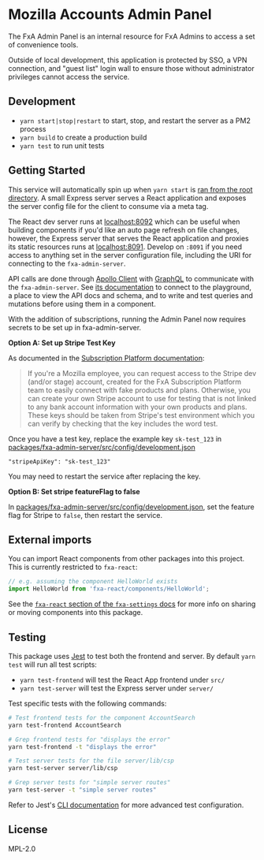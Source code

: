# Mozilla Accounts Admin Panel

The FxA Admin Panel is an internal resource for FxA Admins to access a set of convenience tools.

Outside of local development, this application is protected by SSO, a VPN connection, and "guest list" login wall to ensure those without administrator privileges cannot access the service.

## Development

- `yarn start|stop|restart` to start, stop, and restart the server as a PM2 process
- `yarn build` to create a production build
- `yarn test` to run unit tests

## Getting Started

This service will automatically spin up when `yarn start` is [ran from the root directory](https://github.com/mozilla/fxa#getting-started). A small Express server serves a React application and exposes the server config file for the client to consume via a meta tag.

The React dev server runs at [localhost:8092](http://localhost:8092/) which can be useful when building components if you'd like an auto page refresh on file changes, however, the Express server that serves the React application and proxies its static resources runs at [localhost:8091](http://localhost:8091/). Develop on `:8091` if you need access to anything set in the server configuration file, including the URI for connecting to the `fxa-admin-server`.

API calls are done through [Apollo Client](https://www.apollographql.com/docs/react/) with [GraphQL](https://graphql.org/learn/) to communicate with the `fxa-admin-server`. See [its documentation](https://github.com/mozilla/fxa/tree/main/packages/fxa-admin-server) to connect to the playground, a place to view the API docs and schema, and to write and test queries and mutations before using them in a component.

With the addition of subscriptions, running the Admin Panel now requires secrets to be set up in fxa-admin-server.

**Option A: Set up Stripe Test Key**

As documented in the [Subscription Platform documentation](https://mozilla.github.io/ecosystem-platform/tutorials/subscription-platform#pre-development):

> If you're a Mozilla employee, you can request access to the Stripe dev (and/or stage) account, created for the FxA Subscription Platform team to easily connect with fake products and plans. Otherwise, you can create your own Stripe account to use for testing that is not linked to any bank account information with your own products and plans. These keys should be taken from Stripe's test environment which you can verify by checking that the key includes the word test.

Once you have a test key, replace the example key `sk-test_123` in [packages/fxa-admin-server/src/config/development.json](https://github.com/mozilla/fxa/blob/main/packages/fxa-admin-server/src/config/development.json)

```
"stripeApiKey": "sk-test_123"
```

You may need to restart the service after replacing the key.

**Option B: Set stripe featureFlag to false**

In [packages/fxa-admin-server/src/config/development.json](https://github.com/mozilla/fxa/blob/main/packages/fxa-admin-server/src/config/development.json), set the feature flag for Stripe to `false`, then restart the service.

## External imports

You can import React components from other packages into this project. This is currently restricted to `fxa-react`:

```javascript
// e.g. assuming the component HelloWorld exists
import HelloWorld from 'fxa-react/components/HelloWorld';
```

See the [`fxa-react` section of the `fxa-settings` docs](https://github.com/mozilla/fxa/tree/main/packages/fxa-settings#fxa-react) for more info on sharing or moving components into this package.

## Testing

This package uses [Jest](https://jestjs.io/) to test both the frontend and server. By default `yarn test` will run all test scripts:

- `yarn test-frontend` will test the React App frontend under `src/`
- `yarn test-server` will test the Express server under `server/`

Test specific tests with the following commands:

```bash
# Test frontend tests for the component AccountSearch
yarn test-frontend AccountSearch

# Grep frontend tests for "displays the error"
yarn test-frontend -t "displays the error"

# Test server tests for the file server/lib/csp
yarn test-server server/lib/csp

# Grep server tests for "simple server routes"
yarn test-server -t "simple server routes"
```

Refer to Jest's [CLI documentation](https://jestjs.io/docs/en/cli) for more advanced test configuration.

## License

MPL-2.0
